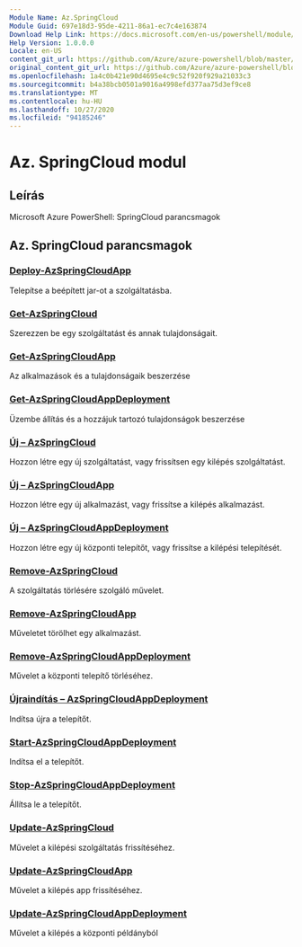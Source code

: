 ```yaml
---
Module Name: Az.SpringCloud
Module Guid: 697e18d3-95de-4211-86a1-ec7c4e163874
Download Help Link: https://docs.microsoft.com/en-us/powershell/module/az.springcloud
Help Version: 1.0.0.0
Locale: en-US
content_git_url: https://github.com/Azure/azure-powershell/blob/master/src/SpringCloud/help/Az.SpringCloud.md
original_content_git_url: https://github.com/Azure/azure-powershell/blob/master/src/SpringCloud/help/Az.SpringCloud.md
ms.openlocfilehash: 1a4c0b421e90d4695e4c9c52f920f929a21033c3
ms.sourcegitcommit: b4a38bcb0501a9016a4998efd377aa75d3ef9ce8
ms.translationtype: MT
ms.contentlocale: hu-HU
ms.lasthandoff: 10/27/2020
ms.locfileid: "94185246"
---
```

# Az. SpringCloud modul
## Leírás
Microsoft Azure PowerShell: SpringCloud parancsmagok

## Az. SpringCloud parancsmagok
### [Deploy-AzSpringCloudApp](Deploy-AzSpringCloudApp.md)
Telepítse a beépített jar-ot a szolgáltatásba.

### [Get-AzSpringCloud](Get-AzSpringCloud.md)
Szerezzen be egy szolgáltatást és annak tulajdonságait.

### [Get-AzSpringCloudApp](Get-AzSpringCloudApp.md)
Az alkalmazások és a tulajdonságaik beszerzése

### [Get-AzSpringCloudAppDeployment](Get-AzSpringCloudAppDeployment.md)
Üzembe állítás és a hozzájuk tartozó tulajdonságok beszerzése

### [Új – AzSpringCloud](New-AzSpringCloud.md)
Hozzon létre egy új szolgáltatást, vagy frissítsen egy kilépés szolgáltatást.

### [Új – AzSpringCloudApp](New-AzSpringCloudApp.md)
Hozzon létre egy új alkalmazást, vagy frissítse a kilépés alkalmazást.

### [Új – AzSpringCloudAppDeployment](New-AzSpringCloudAppDeployment.md)
Hozzon létre egy új központi telepítőt, vagy frissítse a kilépési telepítését.

### [Remove-AzSpringCloud](Remove-AzSpringCloud.md)
A szolgáltatás törlésére szolgáló művelet.

### [Remove-AzSpringCloudApp](Remove-AzSpringCloudApp.md)
Műveletet törölhet egy alkalmazást.

### [Remove-AzSpringCloudAppDeployment](Remove-AzSpringCloudAppDeployment.md)
Művelet a központi telepítő törléséhez.

### [Újraindítás – AzSpringCloudAppDeployment](Restart-AzSpringCloudAppDeployment.md)
Indítsa újra a telepítőt.

### [Start-AzSpringCloudAppDeployment](Start-AzSpringCloudAppDeployment.md)
Indítsa el a telepítőt.

### [Stop-AzSpringCloudAppDeployment](Stop-AzSpringCloudAppDeployment.md)
Állítsa le a telepítőt.

### [Update-AzSpringCloud](Update-AzSpringCloud.md)
Művelet a kilépési szolgáltatás frissítéséhez.

### [Update-AzSpringCloudApp](Update-AzSpringCloudApp.md)
Művelet a kilépés app frissítéséhez.

### [Update-AzSpringCloudAppDeployment](Update-AzSpringCloudAppDeployment.md)
Művelet a kilépés a központi példányból

